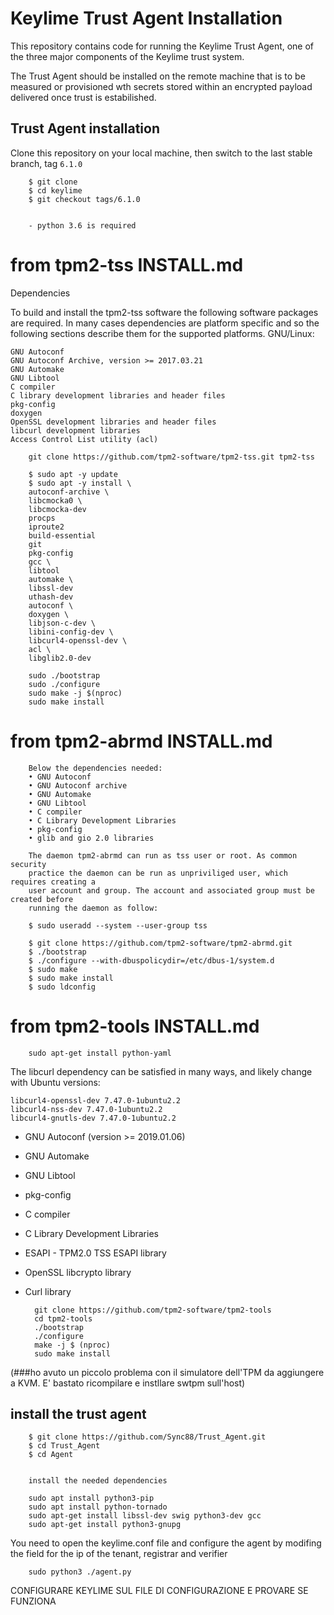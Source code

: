 # Keylime Trust Agent Installation 

This repository contains code for running the Keylime Trust Agent, one of the three major components of the Keylime trust system.

The Trust Agent should be installed on the remote machine that is to be measured or provisioned wth secrets stored within an encrypted payload delivered once trust is estabilished.

## Trust Agent installation

Clone this repository on your local machine, then switch to the last stable branch, tag `6.1.0`

        $ git clone 
        $ cd keylime
        $ git checkout tags/6.1.0


        - python 3.6 is required 


# from tpm2-tss INSTALL.md

Dependencies

To build and install the tpm2-tss software the following software packages are required. In many cases dependencies are platform specific and so the following sections describe them for the supported platforms.
GNU/Linux:

    GNU Autoconf
    GNU Autoconf Archive, version >= 2017.03.21
    GNU Automake
    GNU Libtool
    C compiler
    C library development libraries and header files
    pkg-config
    doxygen
    OpenSSL development libraries and header files
    libcurl development libraries
    Access Control List utility (acl)

        git clone https://github.com/tpm2-software/tpm2-tss.git tpm2-tss

        $ sudo apt -y update
        $ sudo apt -y install \
        autoconf-archive \
        libcmocka0 \
        libcmocka-dev 
        procps 
        iproute2 
        build-essential 
        git 
        pkg-config 
        gcc \
        libtool 
        automake \
        libssl-dev 
        uthash-dev 
        autoconf \
        doxygen \
        libjson-c-dev \
        libini-config-dev \
        libcurl4-openssl-dev \
        acl \
        libglib2.0-dev

        sudo ./bootstrap
        sudo ./configure  
        sudo make -j $(nproc)
        sudo make install


# from tpm2-abrmd INSTALL.md

        Below the dependencies needed:
        • GNU Autoconf
        • GNU Autoconf archive
        • GNU Automake
        • GNU Libtool
        • C compiler
        • C Library Development Libraries
        • pkg-config
        • glib and gio 2.0 libraries

        The daemon tpm2-abrmd can run as tss user or root. As common security
        practice the daemon can be run as unpriviliged user, which requires creating a
        user account and group. The account and associated group must be created before
        running the daemon as follow:

        $ sudo useradd --system --user-group tss

        $ git clone https://github.com/tpm2-software/tpm2-abrmd.git
        $ ./bootstrap
        $ ./configure --with-dbuspolicydir=/etc/dbus-1/system.d 
        $ sudo make
        $ sudo make install
        $ sudo ldconfig


# from tpm2-tools INSTALL.md

        sudo apt-get install python-yaml

The libcurl dependency can be satisfied in many ways, and likely change with Ubuntu versions:

    libcurl4-openssl-dev 7.47.0-1ubuntu2.2
    libcurl4-nss-dev 7.47.0-1ubuntu2.2
    libcurl4-gnutls-dev 7.47.0-1ubuntu2.2


- GNU Autoconf (version >= 2019.01.06)
- GNU Automake
- GNU Libtool
- pkg-config
- C compiler
- C Library Development Libraries
- ESAPI - TPM2.0 TSS ESAPI library
- OpenSSL libcrypto library
- Curl library

        git clone https://github.com/tpm2-software/tpm2-tools
        cd tpm2-tools
        ./bootstrap
        ./configure 
        make -j $ (nproc)
        sudo make install


(###ho avuto un piccolo problema con il simulatore dell'TPM da aggiungere a KVM. E' bastato ricompilare e instllare swtpm sull'host)

## install the trust agent

        $ git clone https://github.com/Sync88/Trust_Agent.git
        $ cd Trust_Agent
        $ cd Agent 


        install the needed dependencies 

        sudo apt install python3-pip
        sudo apt install python-tornado
        sudo apt-get install libssl-dev swig python3-dev gcc
        sudo apt-get install python3-gnupg


You need to open the keylime.conf file and configure the agent by modifing the field for the ip of the tenant, registrar and verifier


        sudo python3 ./agent.py



CONFIGURARE KEYLIME SUL FILE DI CONFIGURAZIONE E PROVARE SE FUNZIONA 
